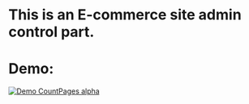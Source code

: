 # This is an E-commerce site admin control part.
# Demo:
[![Demo CountPages alpha](https://j.gifs.com/xnwlYB.gif)](https://youtu.be/vzwL87laHgI)
